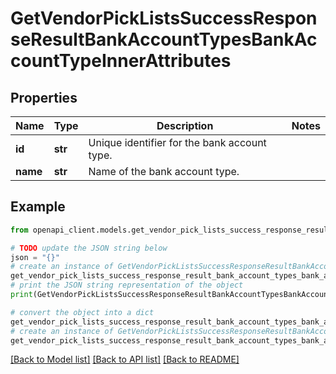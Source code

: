 # GetVendorPickListsSuccessResponseResultBankAccountTypesBankAccountTypeInnerAttributes


## Properties

Name | Type | Description | Notes
------------ | ------------- | ------------- | -------------
**id** | **str** | Unique identifier for the bank account type. | 
**name** | **str** | Name of the bank account type. | 

## Example

```python
from openapi_client.models.get_vendor_pick_lists_success_response_result_bank_account_types_bank_account_type_inner_attributes import GetVendorPickListsSuccessResponseResultBankAccountTypesBankAccountTypeInnerAttributes

# TODO update the JSON string below
json = "{}"
# create an instance of GetVendorPickListsSuccessResponseResultBankAccountTypesBankAccountTypeInnerAttributes from a JSON string
get_vendor_pick_lists_success_response_result_bank_account_types_bank_account_type_inner_attributes_instance = GetVendorPickListsSuccessResponseResultBankAccountTypesBankAccountTypeInnerAttributes.from_json(json)
# print the JSON string representation of the object
print(GetVendorPickListsSuccessResponseResultBankAccountTypesBankAccountTypeInnerAttributes.to_json())

# convert the object into a dict
get_vendor_pick_lists_success_response_result_bank_account_types_bank_account_type_inner_attributes_dict = get_vendor_pick_lists_success_response_result_bank_account_types_bank_account_type_inner_attributes_instance.to_dict()
# create an instance of GetVendorPickListsSuccessResponseResultBankAccountTypesBankAccountTypeInnerAttributes from a dict
get_vendor_pick_lists_success_response_result_bank_account_types_bank_account_type_inner_attributes_from_dict = GetVendorPickListsSuccessResponseResultBankAccountTypesBankAccountTypeInnerAttributes.from_dict(get_vendor_pick_lists_success_response_result_bank_account_types_bank_account_type_inner_attributes_dict)
```
[[Back to Model list]](../README.md#documentation-for-models) [[Back to API list]](../README.md#documentation-for-api-endpoints) [[Back to README]](../README.md)


